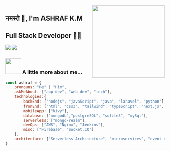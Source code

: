 <img align='right' src="https://media.giphy.com/media/M9gbBd9nbDrOTu1Mqx/giphy.gif" width="230">

## नमस्ते 🙏, I'm ASHRAF K.M 
## Full Stack Developer 👨‍💻

[![](https://img.shields.io/badge/LinkedIn-ashrafkm-blue)](https://www.linkedin.com/in/matheus-vin%C3%ADcius-b42785311/)
[![](https://img.shields.io/badge/Gmail-ashrafkm010%40gmail.com-red)](mailto:desenvolvedor.matheus0@gmail.com)


### <img src="https://media.giphy.com/media/VgCDAzcKvsR6OM0uWg/giphy.gif" width="50"> A little more about me...  

```javascript
const ashraf = {
    pronouns: "He" | "Him",
    askMeAbout: ["app dev", "web dev", "tech"],
    technologies:{
        backEnd: ["nodejs", "javaScript", "java", "laravel", "python"],
        fronEnd: ["html", "css3", "tailwind", "typeScript", "next.js", "bootstrap"],
        mobileApp: ["kivy"],
        database: ["mongodb","postgreSQL", "sqlite3", "mySql"],
        serverless: ["mongo-realm"],
        devOps: ["AWS", "Nginx", "Jenkins"],
        misc: ["Firebase", "Socket.IO"]
    },
    architecture: ["Serverless Architecture", "microservices", "event-driven", "Single page applications"],
}
```
